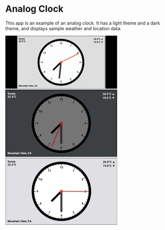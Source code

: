 # Analog Clock

This app is an example of an analog clock.
It has a light theme and a dark theme, and displays sample weather and location data.

<img src='analog.gif' width='350'>

<img src='analog_dark.png' width='350'>

<img src='analog_light.png' width='350'>